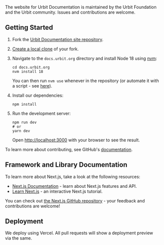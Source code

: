 The website for Urbit Documentation is maintained by the Urbit Foundation and the Urbit community. Issues and contributions are welcome.

## Getting Started

1. Fork the [Urbit Documentation site repository](https://github.com/urbit/docs.urbit.org).

2. [Create a local clone](https://help.github.com/articles/cloning-a-repository/) of your fork.

3. Navigate to the `docs.urbit.org` directory and install Node 18 using [nvm](https://github.com/nvm-sh/nvm):

    ```shell
    cd docs.urbit.org
    nvm install 18
    ```
    You can then run `nvm use` whenever in the repository (or automate it with a script - see [here](https://github.com/nvm-sh/nvm#deeper-shell-integration)).

4. Install our dependencies:

    ```shell
    npm install
    ```

5. Run the development server:

    ```shell
    npm run dev
    # or
    yarn dev
    ```

    Open [http://localhost:3000](http://localhost:3000) with your browser to see the result.

To learn more about contributing, see GitHub's [documentation](https://docs.github.com/en/get-started/quickstart/contributing-to-projects).


## Framework and Library Documentation

To learn more about Next.js, take a look at the following resources:

- [Next.js Documentation](https://nextjs.org/docs) - learn about Next.js features and API.
- [Learn Next.js](https://nextjs.org/learn) - an interactive Next.js tutorial.

You can check out [the Next.js GitHub repository](https://github.com/vercel/next.js/) - your feedback and contributions are welcome!

## Deployment

We deploy using Vercel. All pull requests will show a deployment preview via the same.
